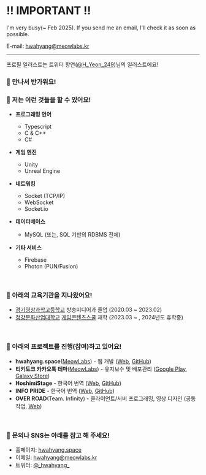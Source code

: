 # !! IMPORTANT !!

I'm very busy(~ Feb 2025). If you send me an email, I'll check it as soon as possible.

E-mail: [hwahyang@meowlabs.kr](mailto:hwahyang@meowlabs.kr)

---

프로필 일러스트는 트위터 향연([@H_Yeon_249](https://twitter.com/H_Yeon_249))님의 일러스트에요!

### 👋 만나서 반가워요!

### 📖 저는 이런 것들을 할 수 있어요!
- **프로그래밍 언어**
    - Typescript
    - C & C++
    - C#

- **게임 엔진**
    - Unity
    - Unreal Engine

- **네트워킹**
    - Socket (TCP/IP)
    - WebSocket
    - Socket.io

- **데이터베이스**
    - MySQL (또는, SQL 기반의 RDBMS 전체)

- **기타 서비스**
    - Firebase
    - Photon (PUN/Fusion)

&nbsp;

<!--
### 🔖 아래의 항목들을 더 배워보고 싶어요!
- 항목

&nbsp;
-->

### 🏫 아래의 교육기관을 지나왔어요!
- [경기영상과학고등학교](http://gmsh.hs.kr/) 방송미디어과 졸업 (2020.03 ~ 2023.02)
- [청강문화산업대학교](https://www.ck.ac.kr/) [게임콘텐츠스쿨](https://ckchronicle.com/) 재학 (2023.03 ~ , 2024년도 휴학중)

&nbsp;

### 📄 아래의 프로젝트를 진행(참여)하고 있어요!
- **hwahyang.space**([MeowLabs](https://meowlabs.kr)) - 웹 개발 ([Web](https://hwahyang.space/), [GitHub](https://github.com/hwahyang-space))
- **티키토크 카카오톡 테마**([MeowLabs](https://meowlabs.kr)) - 유지보수 및 배포관리 ([Google Play](https://play.google.com/store/apps/details?id=com.hb.theme.tikitalk), [Galaxy Store](http://apps.samsung.com/appquery/appDetail.as?appId=com.hb.theme.tikitalk))
- **HoshimiStage** - 한국어 번역 ([Web](https://ipr.vibbit.me/), [GitHub](https://github.com/MalitsPlus/HoshimiStage))
- **INFO PRIDE** - 한국어 번역 ([Web](https://ip.outv.im/), [GitHub](https://github.com/outloudvi/info-pride))
- **OVER ROAD**(Team. Infinity) - 클라이언트/서버 프로그래밍, 영상 디자인 (공동작업, [Web](https://overroad.meowlabs.kr))

&nbsp;

<!--
### 💼 아래의 직장에 재직하고 있어요!
- [회사명](https://example.com) 담당업무 [재직/퇴사] (20xx.xx ~ 20xx.xx)

&nbsp;
-->

### 💬 문의나 SNS는 아래를 참고 해 주세요!
- 홈페이지: [hwahyang.space](https://hwahyang.space)
- 이메일: [hwahyang@meowlabs.kr](mailto:hwahyang@meowlabs.kr)
- 트위터: [@\_hwahyang\_](https://twitter.com/_hwahyang_)
